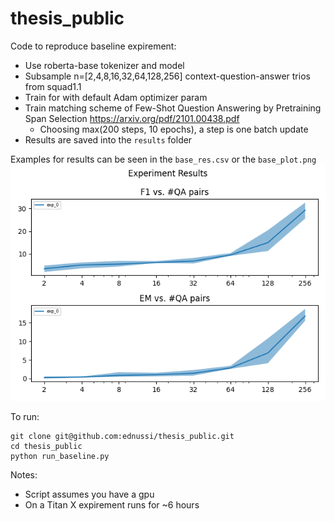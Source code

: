 # thesis_public
Code to reproduce baseline expirement:
* Use roberta-base tokenizer and model
* Subsample n=[2,4,8,16,32,64,128,256] context-question-answer trios from squad1.1
* Train for with default Adam optimizer param
* Train matching scheme of Few-Shot Question Answering by Pretraining Span Selection https://arxiv.org/pdf/2101.00438.pdf
  * Choosing max(200 steps, 10 epochs), a step is one batch update
* Results are saved into the `results` folder

Examples for results can be seen in the `base_res.csv` or the `base_plot.png`
![alt text](base_plot.png)

To run:
```angular2html
git clone git@github.com:ednussi/thesis_public.git
cd thesis_public
python run_baseline.py
```

Notes:
* Script assumes you have a gpu
* On a Titan X expirement runs for ~6 hours
